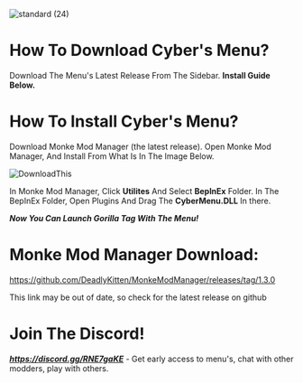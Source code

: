 
![standard (24)](https://user-images.githubusercontent.com/119136143/214175336-1dc88b76-afb4-4361-be35-9691f832395b.gif)

# How To Download Cyber's Menu?

Download The Menu's Latest Release From
The Sidebar. **Install Guide Below.**


# How To Install Cyber's Menu?
 Download Monke Mod Manager (the latest release).
 Open Monke Mod Manager, And Install From What Is In The Image Below.
 
 ![DownloadThis](https://user-images.githubusercontent.com/119136143/214298102-bfa5291c-42bd-43bd-8421-7ed8ccf34c57.png)
 
 In Monke Mod Manager, Click **Utilites** And Select **BepInEx** Folder.
 In The BepInEx Folder, Open Plugins And Drag The  **CyberMenu.DLL**  In there.

 ***Now You Can Launch Gorilla Tag With The Menu!***


# Monke Mod Manager Download:

https://github.com/DeadlyKitten/MonkeModManager/releases/tag/1.3.0

This link may be out of date, so check
for the latest release on github



# Join The Discord!

***https://discord.gg/RNE7gaKE*** - Get early access to menu's, chat with other modders, play with others.
